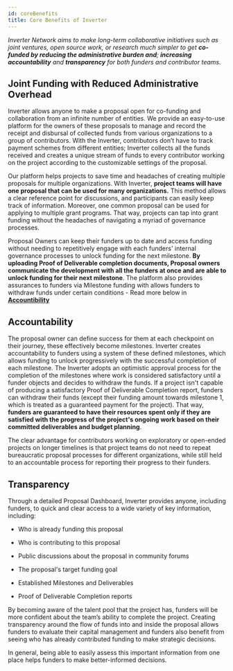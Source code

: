 ```yaml
---
id: coreBenefits
title: Core Benefits of Inverter
---
```


_Inverter Network aims to make long-term collaborative initiatives such as joint ventures, open source work, or research much simpler to get_ **_co-funded by reducing the administrative burden and_**_;_ **_increasing accountability_** _and_ **_transparency_** _for both funders and contributor teams._

## Joint Funding with Reduced Administrative Overhead

Inverter allows anyone to make a proposal open for co-funding and collaboration from an infinite number of entities. We provide an easy-to-use platform for the owners of these proposals to manage and record the receipt and disbursal of collected funds from various organizations to a group of contributors. With the Inverter, contributors don’t have to track payment schemes from different entities; Inverter collects all the funds received and creates a unique stream of funds to every contributor working on the project according to the customizable settings of the proposal.

Our platform helps projects to save time and headaches of creating multiple proposals for multiple organizations. With Inverter, **project teams will have one proposal that can be used for many organizations.** This method allows a clear reference point for discussions, and participants can easily keep track of information. Moreover, one common proposal can be used for applying to multiple grant programs. That way, projects can tap into grant funding without the headaches of navigating a myriad of governance processes.

Proposal Owners can keep their funders up to date and access funding without needing to repetitively engage with each funders' internal governance processes to unlock funding for the next milestone. **By uploading Proof of Deliverable completion documents, Proposal owners communicate the development with all the funders at once and are able to unlock funding for their next milestone**. The platform also provides assurances to funders via Milestone funding with allows funders to withdraw funds under certain conditions - Read more below in [**Accountibility**](./core-benefits-of-inverter.md#accountability)

## Accountability

The proposal owner can define success for them at each checkpoint on their journey, these effectively become milestones. Inverter creates accountability to funders using a system of these defined milestones, which allows funding to unlock progressively with the successful completion of each milestone. The Inverter adopts an optimistic approval process for the completion of the milestones where work is considered satisfactory until a funder objects and decides to withdraw the funds. If a project isn't capable of producing a satisfactory Proof of Deliverable Completion report, funders can withdraw their funds (except their funding amount towards milestone 1, which is treated as a guaranteed payment for the project). That way, **funders are guaranteed to have their resources spent only if they are satisfied with the progress of the project's ongoing work based on their committed deliverables and budget planning**.

The clear advantage for contributors working on exploratory or open-ended projects on longer timelines is that project teams do not need to repeat bureaucratic proposal processes for different organizations, while still held to an accountable process for reporting their progress to their funders.

## Transparency

Through a detailed Proposal Dashboard, Inverter provides anyone, including funders, to quick and clear access to a wide variety of key information, including:

-   Who is already funding this proposal
    

-   Who is contributing to this proposal
    

-   Public discussions about the proposal in community forums
    

-   The proposal's target funding goal
    

-   Established Milestones and Deliverables
    

-   Proof of Deliverable Completion reports
    

By becoming aware of the talent pool that the project has, funders will be more confident about the team’s ability to complete the project. Creating transparency around the flow of funds into and inside the proposal allows funders to evaluate their capital management and funders also benefit from seeing who has already contributed funding to make strategic decisions.

In general, being able to easily assess this important information from one place helps funders to make better-informed decisions.